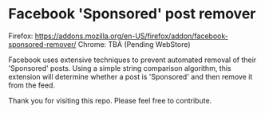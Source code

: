 # Facebook 'Sponsored' post remover
Firefox: https://addons.mozilla.org/en-US/firefox/addon/facebook-sponsored-remover/
Chrome: TBA (Pending WebStore)

Facebook uses extensive techniques to prevent automated removal of their 'Sponsored' posts. Using a simple string comparison algorithm, this extension will determine whether a post is 'Sponsored' and then remove it from the feed. 

Thank you for visiting this repo. Please feel free to contribute.
